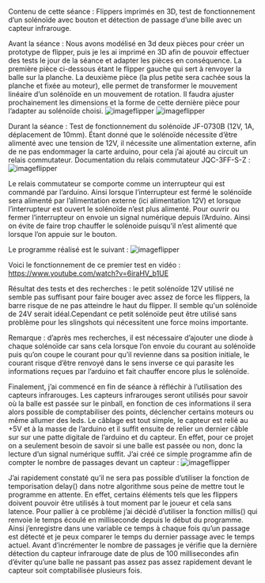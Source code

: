 Contenu de cette séance : Flippers imprimés en 3D, test de fonctionnement d’un solénoïde avec bouton et détection de passage d’une bille avec un capteur infrarouge.



Avant la séance : 
Nous avons modélisé en 3d deux pièces pour créer un prototype de flipper, puis je les ai imprimé en 3D afin de pouvoir effectuer des tests le jour de la séance et adapter les pièces en conséquence. La première pièce ci-dessous étant le flipper gauche qui sert à renvoyer la balle sur la planche.  La deuxième pièce (la plus petite sera cachée sous la planche et fixée au moteur), elle permet de transformer le mouvement linéaire d’un solénoïde en un mouvement de rotation. Il faudra ajuster prochainement les dimensions et la forme de cette dernière pièce pour l’adapter au solénoïde choisi.
![imageflipper](flipper_sketch3d.jpg)
![imageflipper](flipper_impression3d.jpg )





Durant la séance :
Test de fonctionnement du solénoïde JF-0730B (12V, 1A, déplacement de 10mm).
Étant donné que le solénoïde nécessite d’être alimenté avec une tension de 12V, il nécessite une alimentation externe, afin de ne pas endommager la carte arduino, pour cela j’ai ajouté au circuit un relais commutateur. 
Documentation du relais commutateur JQC-3FF-S-Z : ![imageflipper](documentation_relais_commutateur.jpg)

Le relais commutateur se comporte comme un interrupteur qui est commandé par l’arduino. Ainsi lorsque l’interrupteur est fermé le solénoïde sera alimenté par l’alimentation externe (ici alimentation 12V) et lorsque l’interrupteur est ouvert le solénoïde n’est plus alimenté. Pour ouvrir ou fermer l’interrupteur on envoie un signal numérique depuis l’Arduino. Ainsi on évite de faire trop chauffer le solénoide puisqu’il n’est alimenté que lorsque l’on appuie sur le bouton.

Le programme réalisé est le suivant : ![imageflipper](programme_flipper+bouton.jpg)

Voici le fonctionnement de ce premier test en vidéo :
https://www.youtube.com/watch?v=6iraHV_b1UE


Résultat des tests et des recherches : le petit solénoïde 12V utilisé ne semble pas suffisant pour faire bouger avec assez de force les flippers, la barre risque de ne pas atteindre le haut du flipper. 
Il semble qu'un solénoïde de 24V serait idéal.Cependant ce petit solénoïde peut être utilisé sans problème pour les slingshots qui nécessitent une force moins importante.

Remarque : d’après mes recherches, il est nécessaire d’ajouter une diode à chaque solénoïde car sans cela lorsque l’on envoie du courant au solénoïde puis qu’on coupe le courant pour qu’il revienne dans sa position initiale, le courant risque d’être renvoyé dans le sens inverse ce qui parasite les informations reçues par l’arduino et fait chauffer encore plus le solénoïde.

Finalement, j’ai commencé en fin de séance à réfléchir à l’utilisation des capteurs infrarouges. Les capteurs infrarouges seront utilisés pour savoir où la balle est passée sur le pinball, en fonction de ces informations il sera alors possible de comptabiliser des points, déclencher certains moteurs ou même allumer des leds. Le câblage est tout simple, le capteur est relié au +5V et à la masse de l’arduino et il suffit ensuite de relier un dernier câble sur sur une patte digitale de l’arduino et du capteur. En effet, pour ce projet on a seulement besoin de savoir si une balle est passée ou non, donc la lecture d’un signal numérique suffit. J’ai créé ce simple programme afin de compter le nombre de passages devant un capteur :
![imageflipper](programme_infrarouge.jpg )


J’ai rapidement constaté qu’il ne sera pas possible d’utiliser la fonction de temporisation delay() dans notre algorithme sous peine de mettre tout le programme en attente. En effet, certains éléments tels que les flippers doivent pouvoir être utilisés à tout moment par le joueur et cela sans latence. Pour pallier à ce problème j’ai décidé d’utiliser la fonction millis() qui renvoie le temps écoulé en milliseconde depuis le début du programme. Ainsi j’enregistre dans une variable ce temps à chaque fois qu’un passage est détecté et je peux comparer le temps du dernier passage avec le temps actuel. Avant d’incrémenter le nombre de passages je vérifie que la dernière détection du capteur infrarouge date de plus de 100 millisecondes afin d’éviter qu’une balle ne passant pas assez pas assez rapidement devant le capteur soit comptabilisée plusieurs fois.
